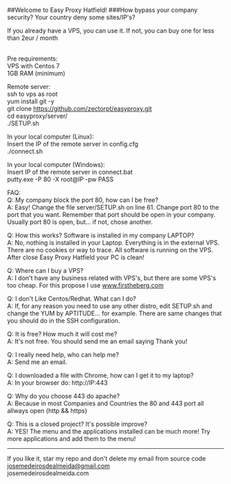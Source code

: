 ##Welcome to Easy Proxy Hatfield!
###How bypass your company security? Your country deny some sites/IP's?

If you already have a VPS, you can use it. If not, you can buy one for less than 2eur / month <br><br>

Pre requirements:<br>
VPS with Centos 7<br>
1GB RAM (minimum)<br>

Remote server:<br>
ssh to vps as root<br>
yum install git -y<br>
git clone https://github.com/zectorpt/easyproxy.git<br>
cd easyproxy/server/<br>
./SETUP.sh<br>

In your local computer (Linux):<br>
Insert the IP of the remote server in config.cfg<br>
./connect.sh

In your local computer (Windows):<br>
Insert IP of the remote server in connect.bat<br>
putty.exe -P 80 -X root@IP -pw PASS<br>

FAQ:<br>
Q: My company block the port 80, how can I be free?<br>
A: Easy! Change the file server/SETUP.sh on line 61. Change port 80 to the port that you want. Remember that port should be open in your company. Usually port 80 is open, but... if not, chose another.<br>

Q: How this works? Software is installed in my company LAPTOP?<br>
A: No, nothing is installed in your Laptop. Everything is in the external VPS. There are no cookies or way to trace. All software is running on the VPS. After close Easy Proxy Hatfield your PC is clean!<br>

Q: Where can I buy a VPS?<br>
A: I don't have any business related with VPS's, but there are some VPS's too cheap. For this propose I use www.firstheberg.com<br>

Q: I don't Like Centos/Redhat. What can I do?<br>
A: If, for any reason you need to use any other distro, edit SETUP.sh and change the YUM by APTITUDE... for example. There are same changes that you should do in the SSH configuration.<br>

Q: It is free? How much it will cost me?<br>
A: It's not free. You should send me an email saying Thank you!<br>

Q: I really need help, who can help me?<br>
A: Send me an email.<br>

Q: I downloaded a file with Chrome, how can I get it to my laptop?<br>
A: In your browser do: http://IP:443<br>

Q: Why do you choose 443 do apache?<br>
A: Because in most Companies and Countries the 80 and 443 port all allways open (http && https)<br>

Q: This is a closed project? It's possible improve?<br>
A: YES! The menu and the applications installed can be much more! Try more applications and add them to the menu!<br>

-----------------------------------------------------------------------------

If you like it, star my repo and don't delete my email from source code<br />
josemedeirosdealmeida@gmail.com <br />
josemedeirosdealmeida.com

